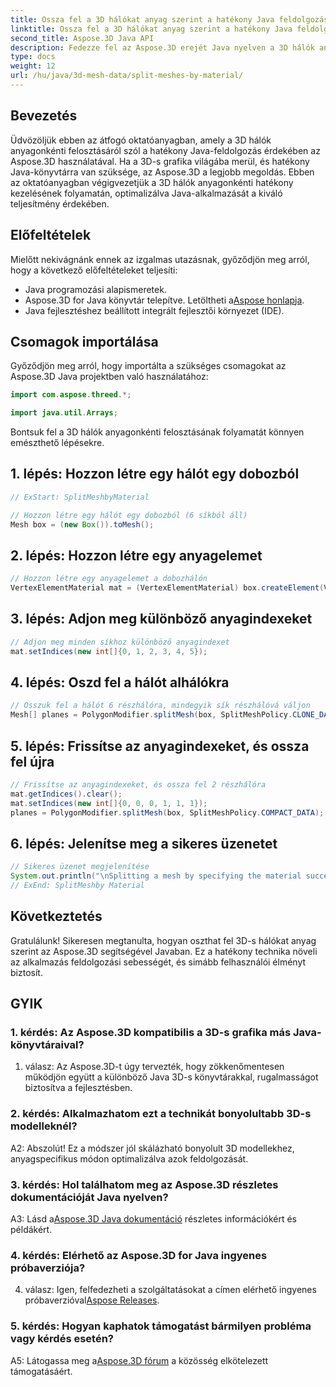 ```yaml
---
title: Ossza fel a 3D hálókat anyag szerint a hatékony Java feldolgozás érdekében
linktitle: Ossza fel a 3D hálókat anyag szerint a hatékony Java feldolgozás érdekében
second_title: Aspose.3D Java API
description: Fedezze fel az Aspose.3D erejét Java nyelven a 3D hálók anyagonkénti hatékony felosztásáról szóló, lépésről lépésre szóló útmutatónkkal. Növelje alkalmazásának teljesítményét zökkenőmentesen.
type: docs
weight: 12
url: /hu/java/3d-mesh-data/split-meshes-by-material/
---
```

## Bevezetés

Üdvözöljük ebben az átfogó oktatóanyagban, amely a 3D hálók anyagonkénti felosztásáról szól a hatékony Java-feldolgozás érdekében az Aspose.3D használatával. Ha a 3D-s grafika világába merül, és hatékony Java-könyvtárra van szüksége, az Aspose.3D a legjobb megoldás. Ebben az oktatóanyagban végigvezetjük a 3D hálók anyagonkénti hatékony kezelésének folyamatán, optimalizálva Java-alkalmazását a kiváló teljesítmény érdekében.

## Előfeltételek

Mielőtt nekivágnánk ennek az izgalmas utazásnak, győződjön meg arról, hogy a következő előfeltételeket teljesíti:

- Java programozási alapismeretek.
-  Aspose.3D for Java könyvtár telepítve. Letöltheti a[Aspose honlapja](https://releases.aspose.com/3d/java/).
- Java fejlesztéshez beállított integrált fejlesztői környezet (IDE).

## Csomagok importálása

Győződjön meg arról, hogy importálta a szükséges csomagokat az Aspose.3D Java projektben való használatához:

```java
import com.aspose.threed.*;

import java.util.Arrays;
```


Bontsuk fel a 3D hálók anyagonkénti felosztásának folyamatát könnyen emészthető lépésekre.

## 1. lépés: Hozzon létre egy hálót egy dobozból

```java
// ExStart: SplitMeshbyMaterial

// Hozzon létre egy hálót egy dobozból (6 síkból áll)
Mesh box = (new Box()).toMesh();
```

## 2. lépés: Hozzon létre egy anyagelemet

```java
// Hozzon létre egy anyagelemet a dobozhálón
VertexElementMaterial mat = (VertexElementMaterial) box.createElement(VertexElementType.MATERIAL, MappingMode.POLYGON, ReferenceMode.INDEX);
```

## 3. lépés: Adjon meg különböző anyagindexeket

```java
// Adjon meg minden síkhoz különböző anyagindexet
mat.setIndices(new int[]{0, 1, 2, 3, 4, 5});
```

## 4. lépés: Oszd fel a hálót alhálókra

```java
// Osszuk fel a hálót 6 részhálóra, mindegyik sík részhálóvá váljon
Mesh[] planes = PolygonModifier.splitMesh(box, SplitMeshPolicy.CLONE_DATA);
```

## 5. lépés: Frissítse az anyagindexeket, és ossza fel újra

```java
// Frissítse az anyagindexeket, és ossza fel 2 részhálóra
mat.getIndices().clear();
mat.setIndices(new int[]{0, 0, 0, 1, 1, 1});
planes = PolygonModifier.splitMesh(box, SplitMeshPolicy.COMPACT_DATA);
```

## 6. lépés: Jelenítse meg a sikeres üzenetet

```java
// Sikeres üzenet megjelenítése
System.out.println("\nSplitting a mesh by specifying the material successfully.");
// ExEnd: SplitMeshby Material
```

## Következtetés

Gratulálunk! Sikeresen megtanulta, hogyan oszthat fel 3D-s hálókat anyag szerint az Aspose.3D segítségével Javaban. Ez a hatékony technika növeli az alkalmazás feldolgozási sebességét, és simább felhasználói élményt biztosít.

## GYIK

### 1. kérdés: Az Aspose.3D kompatibilis a 3D-s grafika más Java-könyvtáraival?

1. válasz: Az Aspose.3D-t úgy tervezték, hogy zökkenőmentesen működjön együtt a különböző Java 3D-s könyvtárakkal, rugalmasságot biztosítva a fejlesztésben.

### 2. kérdés: Alkalmazhatom ezt a technikát bonyolultabb 3D-s modelleknél?

A2: Abszolút! Ez a módszer jól skálázható bonyolult 3D modellekhez, anyagspecifikus módon optimalizálva azok feldolgozását.

### 3. kérdés: Hol találhatom meg az Aspose.3D részletes dokumentációját Java nyelven?

 A3: Lásd a[Aspose.3D Java dokumentáció](https://reference.aspose.com/3d/java/) részletes információkért és példákért.

### 4. kérdés: Elérhető az Aspose.3D for Java ingyenes próbaverziója?

 4. válasz: Igen, felfedezheti a szolgáltatásokat a címen elérhető ingyenes próbaverzióval[Aspose Releases](https://releases.aspose.com/).

### 5. kérdés: Hogyan kaphatok támogatást bármilyen probléma vagy kérdés esetén?

 A5: Látogassa meg a[Aspose.3D fórum](https://forum.aspose.com/c/3d/18) a közösség elkötelezett támogatásáért.
